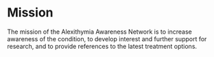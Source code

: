 # Mission

The mission of the Alexithymia Awareness Network is to increase awareness of the condition, to develop interest and further support for research, and to provide references to the latest treatment options.

